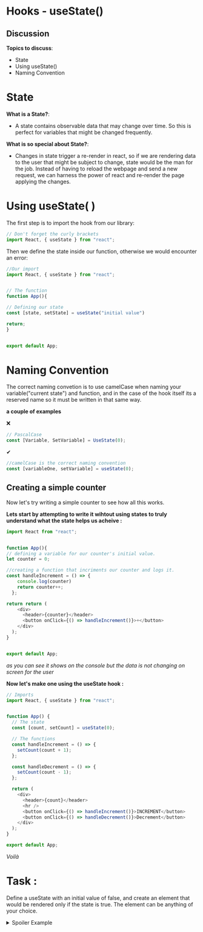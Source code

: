 # Hooks - useState()

## Discussion

**Topics to discuss**:
* State
* Using useState()
* Naming Convention



# State

**What is a State?**:
* A state contains observable data that may change over time. So this is perfect for variables that might be changed frequently.

**What is so special about State?**:
- Changes in state trigger a re-render in react, so if we are rendering data to the user that might be subject to change,
state would be the man for the job. Instead of having to reload the webpage and send a new request, we can harness the power
of react and re-render the page applying the changes.



# Using useState( )

The first step is to import the hook from our library:

```javascript
// Don't forget the curly brackets
import React, { useState } from "react";


```

Then we define the state inside our function, otherwise we would encounter an error: 
```javascript
//Our import
import React, { useState } from "react";


// The function
function App(){

// Defining our state
const [state, setState] = useState("initial value")

return;
}


export default App;
```

# Naming Convention
The correct naming convetion is to use camelCase when naming your variable("current state") and function, and in the case of the hook itself its a reserved name
so it must be written in that same way.

**a couple of examples**

 	
  &#10060;
```javascript
// PascalCase
const [Variable, SetVariable] = UseState(0);

```
 
 &#10004;
```javascript
//camelCase is the correct naming convention
const [variableOne, setVariable] = useState(0);

```


## Creating a simple counter
Now let's try writing a simple counter to see how all this works.

**Lets start by attempting to write it wihtout using states to truly understand what the state helps us acheive :**
```javascript
import React from "react";


function App(){
// defining a variable for our counter's initial value.
let counter = 0;

//creating a function that incriments our counter and logs it.
const handleIncrement = () => {
    console.log(counter)
    return counter++;
  };

return return (
    <div>
      <header>{counter}</header>
      <button onClick={() => handleIncrement()}>+</button>
    </div>
  );
}


export default App;
```
*as you can see it shows on the console but the data is not changing on screen for the user*

**Now let's make one using the useState hook :**

```javascript
// Imports
import React, { useState } from "react";


function App() {
  // The state
  const [count, setCount] = useState(0);

  // The functions
  const handleIncrement = () => {
    setCount(count + 1);
  };

  const handleDecrement = () => {
    setCount(count - 1);
  };

  return (
    <div>
      <header>{count}</header>
      <hr />
      <button onClick={() => handleIncrement()}>INCREMENT</button>
      <button onClick={() => handleDecrement()}>Decrement</button>
    </div>
  );
}

export default App;
```
*Voilà*



# Task :

Define a useState with an initial value of false, 
and create an element that would be rendered only if the state is true.
The element can be anything of your choice.

<details>
  <summary>Spoiler Example</summary>

  ```javascript
  import React, { useState } from "react";
  
  
  function App() {
  const [state, setState] = useState(false)
  
  return(
   <div>
      <button onClick={() => setState(!state)}>!</button>
      <div>{state ? ("hello") : null}</div>
      <hr/>
   </div>
  )
  
  }

export default App;
  ```
</details>




